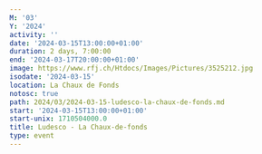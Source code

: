 ```yaml
---
M: '03'
Y: '2024'
activity: ''
date: '2024-03-15T13:00:00+01:00'
duration: 2 days, 7:00:00
end: '2024-03-17T20:00:00+01:00'
image: https://www.rfj.ch/Htdocs/Images/Pictures/3525212.jpg
isodate: '2024-03-15'
location: La Chaux de Fonds
notosc: true
path: 2024/03/2024-03-15-ludesco-la-chaux-de-fonds.md
start: '2024-03-15T13:00:00+01:00'
start-unix: 1710504000.0
title: Ludesco - La Chaux-de-fonds
type: event
---
```


